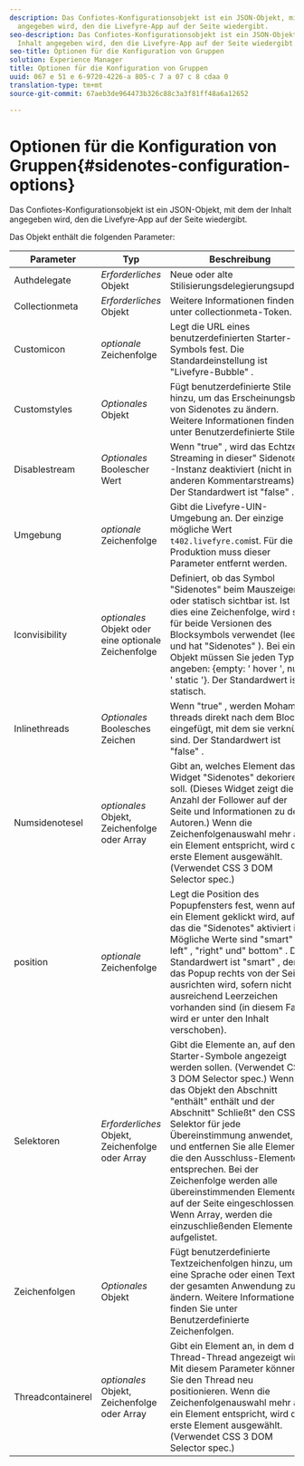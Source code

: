 ```yaml
---
description: Das Confiotes-Konfigurationsobjekt ist ein JSON-Objekt, mit dem der Inhalt
  angegeben wird, den die Livefyre-App auf der Seite wiedergibt.
seo-description: Das Confiotes-Konfigurationsobjekt ist ein JSON-Objekt, mit dem der
  Inhalt angegeben wird, den die Livefyre-App auf der Seite wiedergibt.
seo-title: Optionen für die Konfiguration von Gruppen
solution: Experience Manager
title: Optionen für die Konfiguration von Gruppen
uuid: 067 e 51 e 6-9720-4226-a 805-c 7 a 07 c 8 cdaa 0
translation-type: tm+mt
source-git-commit: 67aeb3de964473b326c88c3a3f81ff48a6a12652

---
```



# Optionen für die Konfiguration von Gruppen{#sidenotes-configuration-options}

Das Confiotes-Konfigurationsobjekt ist ein JSON-Objekt, mit dem der Inhalt angegeben wird, den die Livefyre-App auf der Seite wiedergibt.

Das Objekt enthält die folgenden Parameter:

| Parameter | Typ | Beschreibung |
|--- |--- |--- |
| Authdelegate | *Erforderliches* Objekt | Neue oder alte Stilisierungsdelegierungsupdate. |
| Collectionmeta | *Erforderliches* Objekt | Weitere Informationen finden Sie unter collectionmeta-Token. |
| Customicon | *optionale* Zeichenfolge | Legt die URL eines benutzerdefinierten Starter-Symbols fest. Die Standardeinstellung ist "Livefyre-Bubble" . |
| Customstyles | *Optionales* Objekt | Fügt benutzerdefinierte Stile hinzu, um das Erscheinungsbild von Sidenotes zu ändern. Weitere Informationen finden Sie unter Benutzerdefinierte Stile. |
| Disablestream | *Optionales* Boolescher Wert | Wenn "true" , wird das Echtzeit-Streaming in dieser" Sidenotes" -Instanz deaktiviert (nicht in anderen Kommentarstreams). Der Standardwert ist "false" . |
| Umgebung | *optionale* Zeichenfolge | Gibt die Livefyre-UIN-Umgebung an. Der einzige mögliche Wert `t402.livefyre.com`ist. Für die Produktion muss dieser Parameter entfernt werden. |
| Iconvisibility | *optionales* Objekt oder eine optionale Zeichenfolge | Definiert, ob das Symbol "Sidenotes" beim Mauszeiger oder statisch sichtbar ist. Ist dies eine Zeichenfolge, wird sie für beide Versionen des Blocksymbols verwendet (leer und hat "Sidenotes" ). Bei einem Objekt müssen Sie jeden Typ angeben: {empty: ' hover ', num: ' static '}. Der Standardwert ist statisch. |
| Inlinethreads | *Optionales* Boolesches Zeichen | Wenn "true" , werden Mohamote threads direkt nach dem Block eingefügt, mit dem sie verknüpft sind. Der Standardwert ist "false" . |
| Numsidenotesel | *optionales* Objekt, Zeichenfolge oder Array | Gibt an, welches Element das Widget "Sidenotes" dekorieren soll. (Dieses Widget zeigt die Anzahl der Follower auf der Seite und Informationen zu den Autoren.) Wenn die Zeichenfolgenauswahl mehr als ein Element entspricht, wird das erste Element ausgewählt. (Verwendet CSS 3 DOM Selector spec.) |
| position | *optionale* Zeichenfolge | Legt die Position des Popupfensters fest, wenn auf ein Element geklickt wird, auf das die "Sidenotes" aktiviert ist. Mögliche Werte sind "smart" ," left" , "right" und" bottom" . Der Standardwert ist "smart" , der das Popup rechts von der Seite ausrichten wird, sofern nicht ausreichend Leerzeichen vorhanden sind (in diesem Fall wird er unter den Inhalt verschoben). |
| Selektoren | *Erforderliches* Objekt, Zeichenfolge oder Array | Gibt die Elemente an, auf denen Starter-Symbole angezeigt werden sollen. (Verwendet CSS 3 DOM Selector spec.) Wenn das Objekt den Abschnitt "enthält" enthält und der Abschnitt" Schließt" den CSS-Selektor für jede Übereinstimmung anwendet, und entfernen Sie alle Elemente, die den Ausschluss-Elementen entsprechen. Bei der Zeichenfolge werden alle übereinstimmenden Elemente auf der Seite eingeschlossen. Wenn Array, werden die einzuschließenden Elemente aufgelistet. |
| Zeichenfolgen | *Optionales* Objekt | Fügt benutzerdefinierte Textzeichenfolgen hinzu, um eine Sprache oder einen Text in der gesamten Anwendung zu ändern. Weitere Informationen finden Sie unter Benutzerdefinierte Zeichenfolgen. |
| Threadcontainerel | *optionales* Objekt, Zeichenfolge oder Array | Gibt ein Element an, in dem der Thread-Thread angezeigt wird. Mit diesem Parameter können Sie den Thread neu positionieren. Wenn die Zeichenfolgenauswahl mehr als ein Element entspricht, wird das erste Element ausgewählt. (Verwendet CSS 3 DOM Selector spec.) |


